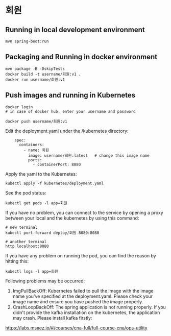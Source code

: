 # 회원

## Running in local development environment

```
mvn spring-boot:run
```

## Packaging and Running in docker environment

```
mvn package -B -DskipTests
docker build -t username/회원:v1 .
docker run username/회원:v1
```

## Push images and running in Kubernetes

```
docker login 
# in case of docker hub, enter your username and password

docker push username/회원:v1
```

Edit the deployment.yaml under the /kubernetes directory:
```
    spec:
      containers:
        - name: 회원
          image: username/회원:latest   # change this image name
          ports:
            - containerPort: 8080

```

Apply the yaml to the Kubernetes:
```
kubectl apply -f kubernetes/deployment.yaml
```

See the pod status:
```
kubectl get pods -l app=회원
```

If you have no problem, you can connect to the service by opening a proxy between your local and the kubernetes by using this command:
```
# new terminal
kubectl port-forward deploy/회원 8080:8080

# another terminal
http localhost:8080
```

If you have any problem on running the pod, you can find the reason by hitting this:
```
kubectl logs -l app=회원
```

Following problems may be occurred:

1. ImgPullBackOff:  Kubernetes failed to pull the image with the image name you've specified at the deployment.yaml. Please check your image name and ensure you have pushed the image properly.
1. CrashLoopBackOff: The spring application is not running properly. If you didn't provide the kafka installation on the kubernetes, the application may crash. Please install kafka firstly:

https://labs.msaez.io/#/courses/cna-full/full-course-cna/ops-utility

